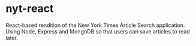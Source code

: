 # nyt-react
React-based rendition of the New York Times Article Search application. Using Node, Express and MongoDB so that users can save articles to read later.
